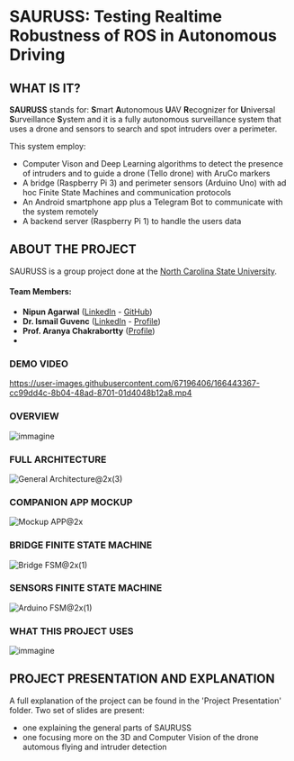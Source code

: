 # SAURUSS: Testing Realtime Robustness of ROS in Autonomous Driving

## WHAT IS IT?
**SAURUSS** stands for: **S**mart **A**utonomous **U**AV **R**ecognizer for **U**niversal **S**urveillance **S**ystem and it is a fully autonomous surveillance system that uses a drone and sensors to search and spot intruders over a perimeter.

This system employ:
- Computer Vison and Deep Learning algorithms to detect the presence of intruders and to guide a drone (Tello drone) with AruCo markers
- A bridge (Raspberry Pi 3) and perimeter sensors (Arduino Uno) with ad hoc Finite State Machines and communication protocols
- An Android smartphone app plus a Telegram Bot to communicate with the system remotely
- A backend server (Raspberry Pi 1) to handle the users data

## ABOUT THE PROJECT
SAURUSS is a group project done at the [North Carolina State University](https://www.ncsu.edu/).
#### Team Members:
- **Nipun Agarwal** ([LinkedIn](https://www.linkedin.com/in/nipun-agarwal-16052000/) - [GitHub](https://github.com/NipunAgarwal16))
- **Dr. Ismail Guvenc** ([LinkedIn](https://www.linkedin.com/in/iguvenc/) - [Profile](https://ece.ncsu.edu/people/iguvenc/))
- **Prof. Aranya Chakrabortty** ([Profile](https://ece.ncsu.edu/people/achakra2/))
- 
### DEMO VIDEO
https://user-images.githubusercontent.com/67196406/166443367-cc99dd4c-8b04-48ad-8701-01d4048b12a8.mp4
### OVERVIEW
![immagine](https://user-images.githubusercontent.com/67196406/166440670-5df8d9de-0e7b-4c6c-b7ed-d3a906639d62.png)

### FULL ARCHITECTURE
![General Architecture@2x(3)](https://user-images.githubusercontent.com/67196406/166441082-ca84c2bb-ade5-4f22-b58d-4cb7b1fb2a07.png)

### COMPANION APP MOCKUP
![Mockup APP@2x](https://user-images.githubusercontent.com/67196406/166441584-ea44e07b-5d4e-48e7-9d51-3075f1857a11.png)

### BRIDGE FINITE STATE MACHINE
![Bridge FSM@2x(1)](https://user-images.githubusercontent.com/67196406/166441379-1aae2645-e902-43d0-8fbf-e0be87f9716d.png)

### SENSORS FINITE STATE MACHINE
![Arduino FSM@2x(1)](https://user-images.githubusercontent.com/67196406/166441372-be617bb8-eba4-4ac1-85f0-196dab1dc9c9.png)

### WHAT THIS PROJECT USES
![immagine](https://user-images.githubusercontent.com/67196406/166442157-9cd6fbf3-04e4-4aef-8099-2a57eaa0ec34.png)

## PROJECT PRESENTATION AND EXPLANATION
A full explanation of the project can be found in the 'Project Presentation' folder.
Two set of slides are present:
- one explaining the general parts of SAURUSS
- one focusing more on the 3D and Computer Vision of the drone automous flying and intruder detection
